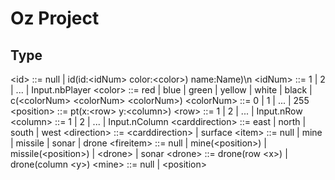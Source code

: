 Oz Project
==========

Type
----
\<id\> ::= null | id(id:\<idNum\> color:\<color\>) name:Name)\n
\<idNum\> ::= 1 | 2 | ... | Input.nbPlayer
\<color\> ::= red | blue | green | yellow | white | black
| c(\<colorNum\> \<colorNum\> \<colorNum\>)
\<colorNum\> ::= 0 | 1 | ... | 255
\<position\> ::= pt(x:\<row\> y:\<column\>)
\<row\> ::= 1 | 2 | ... | Input.nRow
\<column\> ::= 1 | 2 | ... | Input.nColumn
\<carddirection\> ::= east | north | south | west
\<direction\> ::= \<carddirection\> | surface
\<item\> ::= null | mine | missile | sonar | drone
\<fireitem\> ::= null | mine(\<position\>) | missile(\<position\>) | \<drone\> | sonar
\<drone\> ::= drone(row \<x\>) | drone(column \<y\>)
\<mine\> ::= null | \<position\>

